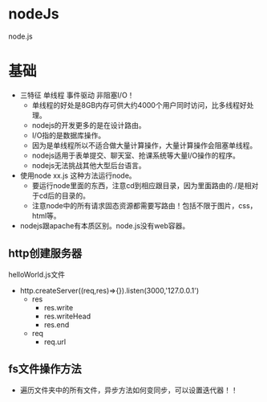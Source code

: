 # nodeJs
node.js

# 基础
* 三特征 单线程 事件驱动 非阻塞I/O！
  * 单线程的好处是8GB内存可供大约4000个用户同时访问，比多线程好处理。
  * nodejs的开发更多的是在设计路由。
  * I/O指的是数据库操作。
  * 因为是单线程所以不适合做大量计算操作，大量计算操作会阻塞单线程。
  * nodejs适用于表单提交、聊天室、抢课系统等大量I/O操作的程序。
  * nodejs无法挑战其他大型后台语言。
* 使用node xx.js 这种方法运行node。
  * 要运行node里面的东西，注意cd到相应跟目录，因为里面路由的./是相对于cd后的目录的。
  * 注意node中的所有请求固态资源都需要写路由！包括不限于图片，css，html等。
* nodejs跟apache有本质区别。node.js没有web容器。

## http创建服务器
helloWorld.js文件
* http.createServer((req,res)=>{}).listen(3000,'127.0.0.1')
  * res
    * res.write
    * res.writeHead
    * res.end
  * req
    * req.url

## fs文件操作方法
* 遍历文件夹中的所有文件，异步方法如何变同步，可以设置迭代器！！